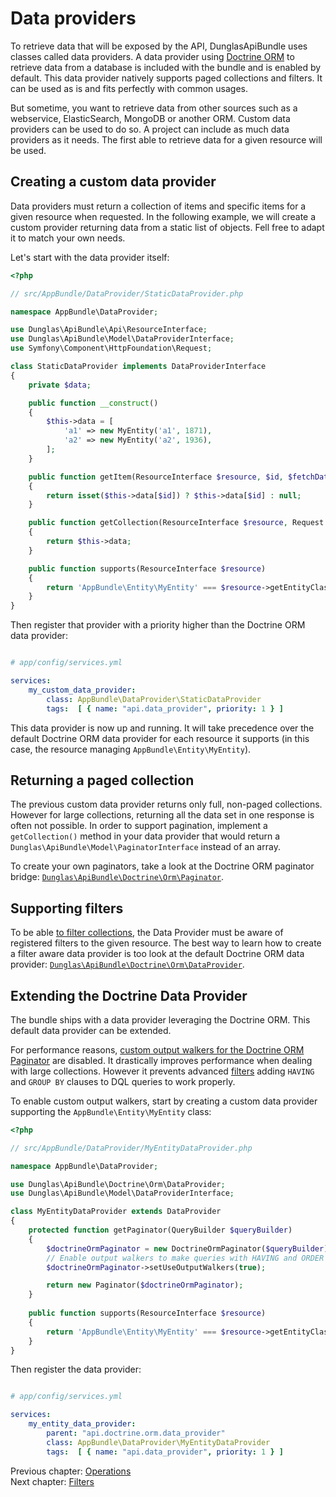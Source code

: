 # Data providers

To retrieve data that will be exposed by the API, DunglasApiBundle uses classes called data providers. A data provider
using [Doctrine ORM](http://www.doctrine-project.org/projects/orm.html) to retrieve data from a database is included with the bundle and is enabled by default. This data provider
natively supports paged collections and filters. It can be used as is and fits perfectly with common usages.

But sometime, you want to retrieve data from other sources such as a webservice, ElasticSearch, MongoDB or another ORM.
Custom data providers can be used to do so. A project can include as much data providers as it needs. The first able to
retrieve data for a given resource will be used.

## Creating a custom data provider

Data providers must return a collection of items and specific items for a given resource when requested. In the following
example, we will create a custom provider returning data from a static list of objects. Fell free to adapt it to match your
own needs.

Let's start with the data provider itself:

```php
<?php

// src/AppBundle/DataProvider/StaticDataProvider.php

namespace AppBundle\DataProvider;

use Dunglas\ApiBundle\Api\ResourceInterface;
use Dunglas\ApiBundle\Model\DataProviderInterface;
use Symfony\Component\HttpFoundation\Request;

class StaticDataProvider implements DataProviderInterface
{
    private $data;

    public function __construct()
    {
        $this->data = [
            'a1' => new MyEntity('a1', 1871),
            'a2' => new MyEntity('a2', 1936),
        ];
    }

    public function getItem(ResourceInterface $resource, $id, $fetchData = false)
    {
        return isset($this->data[$id]) ? $this->data[$id] : null;
    }

    public function getCollection(ResourceInterface $resource, Request $request)
    {
        return $this->data;
    }

    public function supports(ResourceInterface $resource)
    {
        return 'AppBundle\Entity\MyEntity' === $resource->getEntityClass();
    }
}
```

Then register that provider with a priority higher than the Doctrine ORM data provider:

```yaml

# app/config/services.yml

services:
    my_custom_data_provider:
        class: AppBundle\DataProvider\StaticDataProvider
        tags:  [ { name: "api.data_provider", priority: 1 } ]
```

This data provider is now up and running. It will take precedence over the default Doctrine ORM data provider for each resource
it supports (in this case, the resource managing `AppBundle\Entity\MyEntity`).

## Returning a paged collection

The previous custom data provider returns only full, non-paged collections. However for large collections, returning all
the data set in one response is often not possible.
In order to support pagination, implement a `getCollection()` method in your data provider that would return a 
`Dunglas\ApiBundle\Model\PaginatorInterface` instead of an array.

To create your own paginators, take a look at the Doctrine ORM paginator bridge: [`Dunglas\ApiBundle\Doctrine\Orm\Paginator`](/Doctrine/Orm/Paginator.php).

## Supporting filters

To be able [to filter collections](filters.md), the Data Provider must be aware of registered filters to the given resource.
The best way to learn how to create a filter aware data provider is too look at the default Doctrine ORM data provider: [`Dunglas\ApiBundle\Doctrine\Orm\DataProvider`](/Doctrine/Orm/DataProvider.php).

## Extending the Doctrine Data Provider

The bundle ships with a data provider leveraging the Doctrine ORM. This default data provider can be extended.

For performance reasons, [custom output walkers for the Doctrine ORM Paginator](http://www.doctrine-project.org/jira/browse/DDC-3282)
are disabled. It drastically improves performance when dealing with large collections. However it prevents advanced [filters](filters.md)
adding `HAVING` and `GROUP BY` clauses to DQL queries to work properly.

To enable custom output walkers, start by creating a custom data provider supporting the `AppBundle\Entity\MyEntity` class:

```php
<?php

// src/AppBundle/DataProvider/MyEntityDataProvider.php

namespace AppBundle\DataProvider;

use Dunglas\ApiBundle\Doctrine\Orm\DataProvider;
use Dunglas\ApiBundle\Model\DataProviderInterface;

class MyEntityDataProvider extends DataProvider
{
    protected function getPaginator(QueryBuilder $queryBuilder)
    {
        $doctrineOrmPaginator = new DoctrineOrmPaginator($queryBuilder);
        // Enable output walkers to make queries with HAVING and ORDER BY clauses working
        $doctrineOrmPaginator->setUseOutputWalkers(true);

        return new Paginator($doctrineOrmPaginator);
    }
    
    public function supports(ResourceInterface $resource)
    {
        return 'AppBundle\Entity\MyEntity' === $resource->getEntityClass();
    }
}
```

Then register the data provider:

```yaml

# app/config/services.yml

services:
    my_entity_data_provider:
        parent: "api.doctrine.orm.data_provider"
        class: AppBundle\DataProvider\MyEntityDataProvider
        tags:  [ { name: "api.data_provider", priority: 1 } ]
```

Previous chapter: [Operations](operations.md)<br>
Next chapter: [Filters](filters.md)

